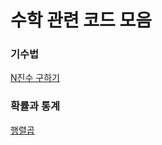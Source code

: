 # 수학 관련 코드 모음   

### 기수법
[N진수 구하기](https://github.com/kjsu0209/CodingTest/blob/master/programmers/p17687.py)

### 확률과 통계
[행렬곱](https://github.com/kjsu0209/CodingTest/blob/master/programmers/p12949.py)
